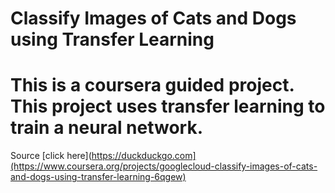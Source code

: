 # Classify Images of Cats and Dogs using Transfer Learning

# This is a coursera guided project. This project uses transfer learning to train a neural network.

Source [click here](https://duckduckgo.com](https://www.coursera.org/projects/googlecloud-classify-images-of-cats-and-dogs-using-transfer-learning-6qgew)
